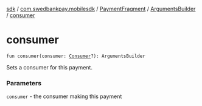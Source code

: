 [sdk](../../../index.md) / [com.swedbankpay.mobilesdk](../../index.md) / [PaymentFragment](../index.md) / [ArgumentsBuilder](index.md) / [consumer](./consumer.md)

# consumer

`fun consumer(consumer: `[`Consumer`](../../-consumer/index.md)`?): ArgumentsBuilder`

Sets a consumer for this payment.

### Parameters

`consumer` - the consumer making this payment